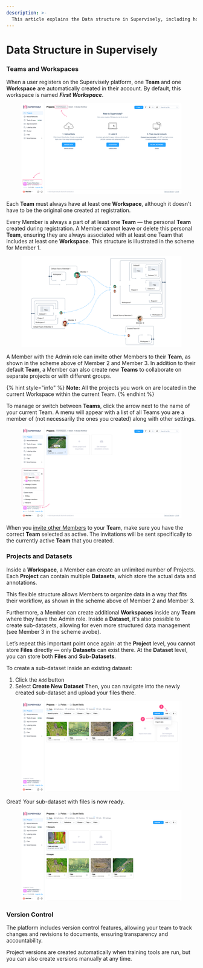 ```yaml
---
description: >-
  This article explains the Data structure in Supervisely, including how Projects, Datasets, and Files are organized in Team and Workspace. Learn how to navigate, manage, and structure your data.
---
```


# Data Structure in Supervisely

### Teams and Workspaces

When a user registers on the Supervisely platform, one **Team** and one **Workspace** are automatically created in their account. By default, this workspace is named _**First Workspace**_.

<figure><img src="../../.gitbook/assets/data-structure/d-s-1.png" alt=""><figcaption></figcaption></figure>

Each **Team** must always have at least one **Workspace**, although it doesn't have to be the original one created at registration.

Every Member is always a part of at least one **Team** — the personal **Team** created during registration.
A Member cannot leave or delete this personal **Team**, ensuring they are always associated with at least one Team that includes at least one **Workspace**.
This structure is illustrated in the scheme for Member 1.

<figure><img src="../../.gitbook/assets/data-structure/d-s-scheme.png" alt=""><figcaption></figcaption></figure>


A Member with the Admin role can invite other Members to their **Team**, as shown in the scheme above of Member 2 and Member 3.
In addition to their default **Team**, a Member can also create new **Teams** to collaborate on separate projects or with different groups.

{% hint style="info" %}
**Note:** All the projects you work on are located in the current Workspace within the current Team.
{% endhint %}

To manage or switch between **Teams**, click the arrow next to the name of your current Team.
A menu will appear with a list of all Teams you are a member of (not necessarily the ones you created) along with other settings.

<figure><img src="../../.gitbook/assets/data-structure/d-s-teams.png" alt=""><figcaption></figcaption></figure>

When you [invite other Members]() to your **Team**, make sure you have the correct **Team** selected as active.
The invitations will be sent specifically to the currently active **Team** that you created.

### Projects and Datasets

Inside a **Workspace**, a Member can create an unlimited number of Projects.
Each **Project** can contain multiple **Datasets**, which store the actual data and annotations.

This flexible structure allows Members to organize data in a way that fits their workflow, as shown in the scheme above of Member 2 and Member 3.

Furthermore, a Member can create additional **Workspaces** inside any **Team** where they have the Admin role.
Inside a **Dataset**, it's also possible to create sub-datasets, allowing for even more structured data management (see Member 3 in the scheme avobe).

Let’s repeat this important point once again:
аt the **Project** level, you cannot store **Files** directly — only **Datasets** can exist there.
At the **Dataset** level, you can store both **Files** and **Sub-Datasets**.

To create a sub-dataset inside an existing dataset:
1. Click the `Add` button
2. Select **Create New Dataset**
Then, you can navigate into the newly created sub-dataset and upload your files there.

<figure><img src="../../.gitbook/assets/data-structure/d-s-create_new_dataset_in_dataset-1.png" alt=""><figcaption></figcaption></figure>

Great! Your sub-dataset with files is now ready.

<figure><img src="../../.gitbook/assets/data-structure/d-s-create_new_dataset_in_dataset-2.png" alt=""><figcaption></figcaption></figure>

### Version Control

The platform includes version control features, allowing your team to track changes and revisions to documents, ensuring transparency and accountability.

Project versions are created automatically when training tools are run, but you can also create versions manually at any time.